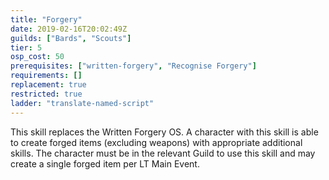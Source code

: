 ```yaml
---
title: "Forgery"
date: 2019-02-16T20:02:49Z
guilds: ["Bards", "Scouts"]
tier: 5
osp_cost: 50
prerequisites: ["written-forgery", "Recognise Forgery"]
requirements: []
replacement: true
restricted: true
ladder: "translate-named-script"
---
```

This skill replaces the Written Forgery OS. A character with this skill is able to create forged items (excluding weapons) with appropriate additional skills. The character must be in the relevant Guild to use this skill and may create a single forged item per LT Main Event.